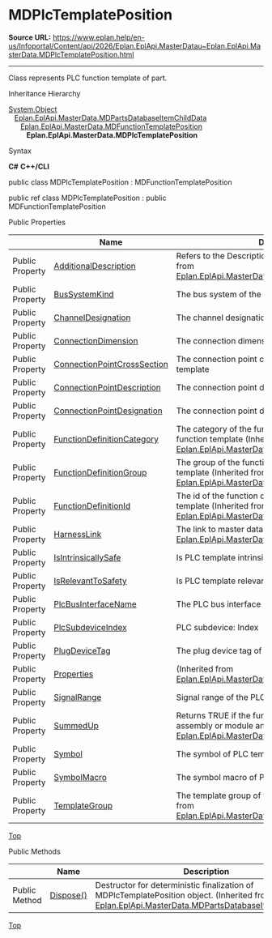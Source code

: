 # MDPlcTemplatePosition

**Source URL:** https://www.eplan.help/en-us/Infoportal/Content/api/2026/Eplan.EplApi.MasterDatau~Eplan.EplApi.MasterData.MDPlcTemplatePosition.html

---

Class represents PLC function template of part.

Inheritance Hierarchy

[System.Object](#)  
   [Eplan.EplApi.MasterData.MDPartsDatabaseItemChildData](Eplan.EplApi.MasterDatau~Eplan.EplApi.MasterData.MDPartsDatabaseItemChildData.html)  
      [Eplan.EplApi.MasterData.MDFunctionTemplatePosition](Eplan.EplApi.MasterDatau~Eplan.EplApi.MasterData.MDFunctionTemplatePosition.html)  
         **Eplan.EplApi.MasterData.MDPlcTemplatePosition**

Syntax

**C#**
**C++/CLI**


public class MDPlcTemplatePosition : MDFunctionTemplatePosition

public ref class MDPlcTemplatePosition : public MDFunctionTemplatePosition

Public Properties

|  | Name | Description |
| --- | --- | --- |
| Public Property | [AdditionalDescription](Eplan.EplApi.MasterDatau~Eplan.EplApi.MasterData.MDFunctionTemplatePosition~AdditionalDescription.html) | Refers to the Description column in GUI. (Inherited from [Eplan.EplApi.MasterData.MDFunctionTemplatePosition](Eplan.EplApi.MasterDatau~Eplan.EplApi.MasterData.MDFunctionTemplatePosition.html)) |
| Public Property | [BusSystemKind](Eplan.EplApi.MasterDatau~Eplan.EplApi.MasterData.MDPlcTemplatePosition~BusSystemKind.html) | The bus system of the PLC template |
| Public Property | [ChannelDesignation](Eplan.EplApi.MasterDatau~Eplan.EplApi.MasterData.MDPlcTemplatePosition~ChannelDesignation.html) | The channel designation of PLC template |
| Public Property | [ConnectionDimension](Eplan.EplApi.MasterDatau~Eplan.EplApi.MasterData.MDPlcTemplatePosition~ConnectionDimension.html) | The connection dimension of the PLC template |
| Public Property | [ConnectionPointCrossSection](Eplan.EplApi.MasterDatau~Eplan.EplApi.MasterData.MDPlcTemplatePosition~ConnectionPointCrossSection.html) | The connection point cross-section of the PLC template |
| Public Property | [ConnectionPointDescription](Eplan.EplApi.MasterDatau~Eplan.EplApi.MasterData.MDPlcTemplatePosition~ConnectionPointDescription.html) | The connection point description of PLC template |
| Public Property | [ConnectionPointDesignation](Eplan.EplApi.MasterDatau~Eplan.EplApi.MasterData.MDPlcTemplatePosition~ConnectionPointDesignation.html) | The connection point designation of PLC template |
| Public Property | [FunctionDefinitionCategory](Eplan.EplApi.MasterDatau~Eplan.EplApi.MasterData.MDFunctionTemplatePosition~FunctionDefinitionCategory.html) | The category of the function definition set to the function template (Inherited from [Eplan.EplApi.MasterData.MDFunctionTemplatePosition](Eplan.EplApi.MasterDatau~Eplan.EplApi.MasterData.MDFunctionTemplatePosition.html)) |
| Public Property | [FunctionDefinitionGroup](Eplan.EplApi.MasterDatau~Eplan.EplApi.MasterData.MDFunctionTemplatePosition~FunctionDefinitionGroup.html) | The group of the function definition set to the function template (Inherited from [Eplan.EplApi.MasterData.MDFunctionTemplatePosition](Eplan.EplApi.MasterDatau~Eplan.EplApi.MasterData.MDFunctionTemplatePosition.html)) |
| Public Property | [FunctionDefinitionId](Eplan.EplApi.MasterDatau~Eplan.EplApi.MasterData.MDFunctionTemplatePosition~FunctionDefinitionId.html) | The id of the function definition set to the function template (Inherited from [Eplan.EplApi.MasterData.MDFunctionTemplatePosition](Eplan.EplApi.MasterDatau~Eplan.EplApi.MasterData.MDFunctionTemplatePosition.html)) |
| Public Property | [HarnessLink](Eplan.EplApi.MasterDatau~Eplan.EplApi.MasterData.MDFunctionTemplatePosition~HarnessLink.html) | The link to master data in Harness proD (Inherited from [Eplan.EplApi.MasterData.MDFunctionTemplatePosition](Eplan.EplApi.MasterDatau~Eplan.EplApi.MasterData.MDFunctionTemplatePosition.html)) |
| Public Property | [IsIntrinsicallySafe](Eplan.EplApi.MasterDatau~Eplan.EplApi.MasterData.MDPlcTemplatePosition~IsIntrinsicallySafe.html) | Is PLC template intrinsically safe (yes / no) |
| Public Property | [IsRelevantToSafety](Eplan.EplApi.MasterDatau~Eplan.EplApi.MasterData.MDPlcTemplatePosition~IsRelevantToSafety.html) | Is PLC template relevant to safety (yes / no) |
| Public Property | [PlcBusInterfaceName](Eplan.EplApi.MasterDatau~Eplan.EplApi.MasterData.MDPlcTemplatePosition~PlcBusInterfaceName.html) | The PLC bus interface name |
| Public Property | [PlcSubdeviceIndex](Eplan.EplApi.MasterDatau~Eplan.EplApi.MasterData.MDPlcTemplatePosition~PlcSubdeviceIndex.html) | PLC subdevice: Index |
| Public Property | [PlugDeviceTag](Eplan.EplApi.MasterDatau~Eplan.EplApi.MasterData.MDPlcTemplatePosition~PlugDeviceTag.html) | The plug device tag of PLC template |
| Public Property | [Properties](Eplan.EplApi.MasterDatau~Eplan.EplApi.MasterData.MDFunctionTemplatePosition~Properties.html) | (Inherited from [Eplan.EplApi.MasterData.MDFunctionTemplatePosition](Eplan.EplApi.MasterDatau~Eplan.EplApi.MasterData.MDFunctionTemplatePosition.html)) |
| Public Property | [SignalRange](Eplan.EplApi.MasterDatau~Eplan.EplApi.MasterData.MDPlcTemplatePosition~SignalRange.html) | Signal range of the PLC template |
| Public Property | [SummedUp](Eplan.EplApi.MasterDatau~Eplan.EplApi.MasterData.MDFunctionTemplatePosition~SummedUp.html) | Returns TRUE if the function template is part of an assembly or module and is summed up (Inherited from [Eplan.EplApi.MasterData.MDFunctionTemplatePosition](Eplan.EplApi.MasterDatau~Eplan.EplApi.MasterData.MDFunctionTemplatePosition.html)) |
| Public Property | [Symbol](Eplan.EplApi.MasterDatau~Eplan.EplApi.MasterData.MDPlcTemplatePosition~Symbol.html) | The symbol of PLC template |
| Public Property | [SymbolMacro](Eplan.EplApi.MasterDatau~Eplan.EplApi.MasterData.MDPlcTemplatePosition~SymbolMacro.html) | The symbol macro of PLC template |
| Public Property | [TemplateGroup](Eplan.EplApi.MasterDatau~Eplan.EplApi.MasterData.MDFunctionTemplatePosition~TemplateGroup.html) | The template group of the function template (Inherited from [Eplan.EplApi.MasterData.MDFunctionTemplatePosition](Eplan.EplApi.MasterDatau~Eplan.EplApi.MasterData.MDFunctionTemplatePosition.html)) |

[Top](#top)

Public Methods

|  | Name | Description |
| --- | --- | --- |
| Public Method | [Dispose()](Eplan.EplApi.MasterDatau~Eplan.EplApi.MasterData.MDPartsDatabaseItemChildData~Dispose().html) | Destructor for deterministic finalization of MDPlcTemplatePosition object. (Inherited from [Eplan.EplApi.MasterData.MDPartsDatabaseItemChildData](Eplan.EplApi.MasterDatau~Eplan.EplApi.MasterData.MDPartsDatabaseItemChildData.html)) |

[Top](#top)
